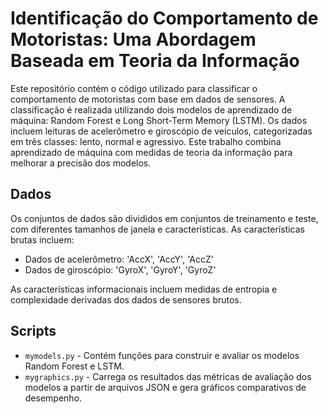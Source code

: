 # Identificação do Comportamento de Motoristas: Uma Abordagem Baseada em Teoria da Informação

Este repositório contém o código utilizado para classificar o comportamento de motoristas com base em dados de sensores. A classificação é realizada utilizando dois modelos de aprendizado de máquina: Random Forest e Long Short-Term Memory (LSTM). Os dados incluem leituras de acelerômetro e giroscópio de veículos, categorizadas em três classes: lento, normal e agressivo. Este trabalho combina aprendizado de máquina com medidas de teoria da informação para melhorar a precisão dos modelos.

## Dados

Os conjuntos de dados são divididos em conjuntos de treinamento e teste, com diferentes tamanhos de janela e características. As características brutas incluem:

- Dados de acelerômetro: 'AccX', 'AccY', 'AccZ'
- Dados de giroscópio: 'GyroX', 'GyroY', 'GyroZ'

As características informacionais incluem medidas de entropia e complexidade derivadas dos dados de sensores brutos.

## Scripts

- `mymodels.py` - Contém funções para construir e avaliar os modelos Random Forest e LSTM.
- `mygraphics.py` - Carrega os resultados das métricas de avaliação dos modelos a partir de arquivos JSON e gera gráficos comparativos de desempenho.
